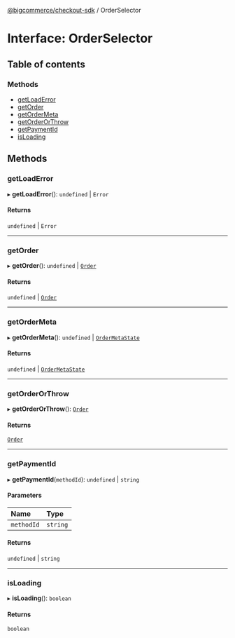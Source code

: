 [@bigcommerce/checkout-sdk](../README.md) / OrderSelector

# Interface: OrderSelector

## Table of contents

### Methods

- [getLoadError](OrderSelector.md#getloaderror)
- [getOrder](OrderSelector.md#getorder)
- [getOrderMeta](OrderSelector.md#getordermeta)
- [getOrderOrThrow](OrderSelector.md#getorderorthrow)
- [getPaymentId](OrderSelector.md#getpaymentid)
- [isLoading](OrderSelector.md#isloading)

## Methods

### getLoadError

▸ **getLoadError**(): `undefined` \| `Error`

#### Returns

`undefined` \| `Error`

___

### getOrder

▸ **getOrder**(): `undefined` \| [`Order`](Order.md)

#### Returns

`undefined` \| [`Order`](Order.md)

___

### getOrderMeta

▸ **getOrderMeta**(): `undefined` \| [`OrderMetaState`](OrderMetaState.md)

#### Returns

`undefined` \| [`OrderMetaState`](OrderMetaState.md)

___

### getOrderOrThrow

▸ **getOrderOrThrow**(): [`Order`](Order.md)

#### Returns

[`Order`](Order.md)

___

### getPaymentId

▸ **getPaymentId**(`methodId`): `undefined` \| `string`

#### Parameters

| Name | Type |
| :------ | :------ |
| `methodId` | `string` |

#### Returns

`undefined` \| `string`

___

### isLoading

▸ **isLoading**(): `boolean`

#### Returns

`boolean`
